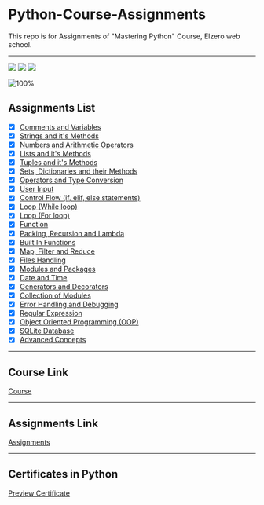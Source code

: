 # Python-Course-Assignments
This repo is for Assignments of "Mastering Python" Course, Elzero web school. 

---

<img src="https://img.shields.io/badge/Total%20Number%20Of%20Hours%20For%20This%20Course-20h24m-blue">

<img src="https://img.shields.io/badge/Total%20Number%20Of%20Lessons%20For%20This%20Course-152 Lesson-yellow">

<img src="https://img.shields.io/badge/Total%20Number%20Of%20Assignments%20For%20This%20Course-115 Assignment-blue">

![100%](https://progress-bar.dev/100/?title=Done)
<br />

## Assignments List
- [x] [Comments and Variables](https://github.com/alimoustafa2000/Python-Course-Assignments/tree/main/01-%20Comments%2C%20Variables%20%26%20Concatenation)
- [x] [Strings and it's Methods](https://github.com/alimoustafa2000/Python-Course-Assignments/tree/main/02-%20%20Strings%20and%20it's%20Methods)
- [x] [Numbers and Arithmetic Operators](https://github.com/alimoustafa2000/Python-Course-Assignments/tree/main/03-%20Numbers%20%26%20Arithmetic%20Operators)
- [x] [Lists and it's Methods](https://github.com/alimoustafa2000/Python-Course-Assignments/tree/main/04-%20Lists%20and%20it's%20Methods)
- [x] [Tuples and it's Methods](https://github.com/alimoustafa2000/Python-Course-Assignments/tree/main/05-%20Tuples%20and%20it's%20Methods)
- [x] [Sets, Dictionaries and their Methods](https://github.com/alimoustafa2000/Python-Course-Assignments/tree/main/06-%20Sets%2C%20Dictionaries%20and%20their%20Methods)
- [x] [Operators and Type Conversion](https://github.com/alimoustafa2000/Python-Course-Assignments/tree/main/07-%20Boolean%2C%20Operators%20%26%20Type%20Conversion)
- [x] [User Input](https://github.com/alimoustafa2000/Python-Course-Assignments/tree/main/08-%20User%20Input)
- [x] [Control Flow (if, elif, else statements)](https://github.com/alimoustafa2000/Python-Course-Assignments/tree/main/09-%20If%2C%20elif%2C%20else%20statement)
- [x] [Loop (While loop)](https://github.com/alimoustafa2000/Python-Course-Assignments/tree/main/10-%20Loop/1-%20While%20loop) 
- [x] [Loop (For loop)](https://github.com/alimoustafa2000/Python-Course-Assignments/tree/main/10-%20Loop/2-%20For%20loop)
- [x] [Function](https://github.com/alimoustafa2000/Python-Course-Assignments/tree/main/11-%20Function/Function)
- [x] [Packing, Recursion and Lambda](https://github.com/alimoustafa2000/Python-Course-Assignments/tree/main/11-%20Function/Packing%2C%20Recursion%20and%20Lambda)
- [x] [Built In Functions](https://github.com/alimoustafa2000/Python-Course-Assignments/tree/main/13-%20Built%20In%20Functions/Built%20In%20Functions)
- [x] [Map, Filter and Reduce](https://github.com/alimoustafa2000/Python-Course-Assignments/tree/main/13-%20Built%20In%20Functions/Map%2C%20Filter%2C%20Reduce)
- [x] [Files Handling](https://github.com/alimoustafa2000/Python-Course-Assignments/tree/main/12-%20Files%20Handling)
- [x] [Modules and Packages](https://github.com/alimoustafa2000/Python-Course-Assignments/tree/main/14-%20Modules%20%26%20Packages)
- [x] [Date and Time](https://github.com/alimoustafa2000/Python-Course-Assignments/tree/main/15-%20Date%20%26%20Time)
- [x] [Generators and Decorators](https://github.com/alimoustafa2000/Python-Course-Assignments/tree/main/16-%20Generators%20%26%20Decorators)
- [x] [Collection of Modules](https://github.com/alimoustafa2000/Python-Course-Assignments/tree/main/17-%20Collection%20of%20Modules)
- [x] [Error Handling and Debugging](https://github.com/alimoustafa2000/Python-Course-Assignments/tree/main/18-%20Error%20Handling%20%26%20Debugging)
- [x] [Regular Expression](https://github.com/alimoustafa2000/Python-Course-Assignments/tree/main/19-%20Regular%20Expression)
- [x] [Object Oriented Programming (OOP)](https://github.com/alimoustafa2000/Python-Course-Assignments/tree/main/20-%20OOP)
- [x] [SQLite Database](https://github.com/alimoustafa2000/Python-Course-Assignments/tree/main/21-%20SQLite%20Database)
- [x] [Advanced Concepts](https://github.com/alimoustafa2000/Python-Course-Assignments/tree/main/22-%20Advanced%20Concepts)

---

## Course Link
[Course](https://www.youtube.com/playlist?list=PLDoPjvoNmBAyE_gei5d18qkfIe-Z8mocs)

---

## Assignments Link
[Assignments](https://elzero.org/category/assignments/python-assignments/)

---

## Certificates in Python
[Preview Certificate](https://bit.ly/3Hx6GQJ)
